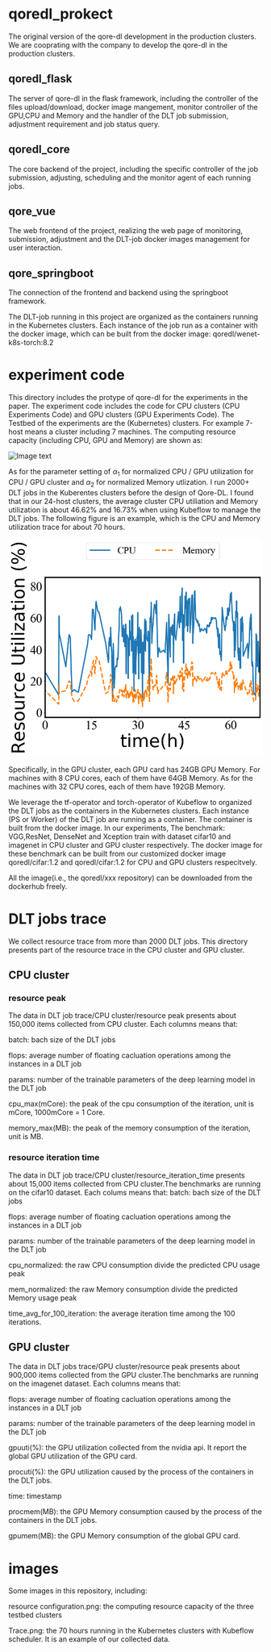 # qoredl_prokect

 The original version of the qore-dl development in the production clusters. We are cooprating with the company to develop the qore-dl in the production clusters.

## qoredl_flask

The server of qore-dl in the flask framework, including the controller of the files upload/download, docker image mangement, monitor controller of the GPU,CPU and Memory and the handler of the DLT job submission, adjustment requirement and job status query.

## qoredl_core

The core backend of the project, including the specific controller of the job submission, adjusting, scheduling and the monitor agent of each running jobs.

## qore_vue

The web frontend of the project, realizing the web page of monitoring, submission, adjustment and the DLT-job docker images management for user interaction.

## qore_springboot

The connection of the frontend and backend using the springboot framework.

The DLT-job running in this project are organized as the containers running in the Kubernetes clusters. Each instance of the job run as a container with the docker image, which can be built from the docker image: qoredl/wenet-k8s-torch:8.2

# experiment code

This directory includes the protype of qore-dl for the experiments in the paper. The experiment code includes the code for CPU clusters (CPU Experiments Code) and GPU clusters (GPU Experiments Code). 
The Testbed of the experiments are the (Kubernetes) clusters. For example 7-host means a cluster including 7 machines.  The computing resource capacity (including CPU, GPU and Memory) are shown as:

![Image text](https://raw.githubusercontent.com/qore-dl/qore-dl-code/main/images/resource_configuration.ng)

As for the parameter setting of $\alpha_1$ for normalized CPU / GPU utilization for CPU / GPU cluster and $\alpha_2$ for normalized Memory utlization. I run 2000+ DLT jobs in the Kuberentes clusters before the design of Qore-DL. 
I found that in our 24-host clusters, the average cluster CPU utiliation and Memory utilization is about 46.62% and 16.73% when using Kubeflow to manage the DLT jobs. The following figure is an example, which is the CPU and Memory utilization trace for about 70 hours.

![Image text](https://raw.githubusercontent.com/qore-dl/qore-dl-code/main/images/Trace.png)

Specifically, in the GPU cluster, each GPU card has 24GB GPU Memory. For machines with 8 CPU cores, each of them have 64GB Memory. As for the machines with 32 CPU cores, each of them have 192GB Memory.

We leverage the tf-operator and torch-operator of Kubeflow to organized the DLT jobs as the containers in the Kubernetes clusters. Each instance (PS or Worker) of the DLT job are running as a container.
The container is built from the docker image. In our experiments, The benchmark: VGG,ResNet, DenseNet and Xception train with dataset cifar10 and imagenet in CPU cluster and GPU cluster respectively. The docker image for these benchmark can be built from our customized docker image qoredl/cifar:1.2 and qoredl/cifar:1.2 for CPU and GPU clusters respecitvely.

All the image(i.e., the qoredl/xxx repository) can be downloaded from the dockerhub freely.

# DLT jobs trace

We collect resource trace from more than 2000 DLT jobs. This directory presents part of the resource trace in the CPU cluster and GPU cluster.

## CPU cluster

### resource peak
The data in DLT job trace/CPU cluster/resource peak presents about 150,000 items collected from CPU cluster. Each columns means that:

batch: bach size of the DLT jobs

flops: average number of floating cacluation operations among the instances in a DLT job

params: number of the trainable parameters of the deep learning model in the DLT job

cpu_max(mCore): the peak of the cpu consumption of the iteration, unit is mCore, 1000mCore = 1 Core.

memory_max(MB): the peak of the memory consumption of the iteration, unit is MB.

### resource iteration time
The data in DLT job trace/CPU cluster/resource_iteration_time presents about 15,000 items collected from CPU cluster.The benchmarks are running on the cifar10 dataset. Each colums means that:
batch: bach size of the DLT jobs

flops: average number of floating cacluation operations among the instances in a DLT job

params: number of the trainable parameters of the deep learning model in the DLT job

cpu_normalized: the raw CPU consumption divide the predicted CPU usage peak

mem_normalized: the raw Memory consumption divide the predicted Memory usage peak

time_avg_for_100_iteration: the average iteration time among the 100 iterations.

## GPU cluster

The data in DLT jobs trace/GPU cluster/resource peak presents about 900,000 items collected from the GPU cluster.The benchmarks are running on the imagenet dataset. Each columns
means that:

flops: average number of floating cacluation operations among the instances in a DLT job

params: number of the trainable parameters of the deep learning model in the DLT job

gpuuti(%): the GPU utilization collected from the nvidia api. It report the global GPU utilization of the GPU card.

procuti(%): the GPU utilization caused by the process of the containers in the DLT jobs.

time: timestamp

procmem(MB): the GPU Memory consumption caused by the process of the containers in the DLT jobs.

gpumem(MB): the GPU Memory consumption of the global GPU card.



# images

Some images in this repository, including:

resource configuration.png: the computing resource capacity of the three testbed clusters

Trace.png: the 70 hours running in the Kubernetes clusters with Kubeflow scheduler. It is an example of our collected data. 
